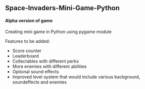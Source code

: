 ## Space-Invaders-Mini-Game-Python
#### Alpha version of game 
Creating mini game in Python using pygame module

Features to be added:
* Score counter
* Leaderboard
* Collectables with different perks
* More enemies with different abilities
* Optional sound effects
* Improved level system that would include various background, soundeffects and enemies
